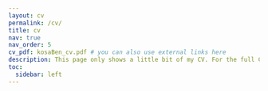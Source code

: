 ```yaml
---
layout: cv
permalink: /cv/
title: cv
nav: true
nav_order: 5
cv_pdf: kosaBen_cv.pdf # you can also use external links here
description: This page only shows a little bit of my CV. For the full CV, view the PDF ------>
toc:
  sidebar: left
---
```

